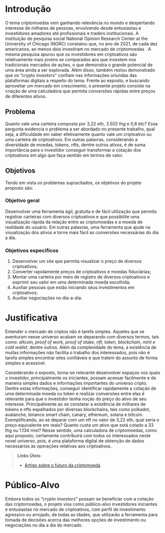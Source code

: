 # Introdução

O tema criptomoedas vem ganhando relevância no mundo e despertando interesse de milhares de pessoas, envolvendo desde entusiastas e investidores amadores até profissionais e traders institucionais. A instituição de pesquisa social National Opinion Research Center at the University of Chicago (NORC) constatou que, no ano de 2021, de cada dez americanos, ao menos dois investiram no mercado de criptomoedas . A mesma pesquisa apurou que os investidores em criptoativos são relativamente mais jovens se comparados aos que investem nos tradicionais mercados de ações, o que demonstra o grande potencial de uma área ainda a ser explorada. Além disso, também restou demonstrado que os “crypto investors” confiam nas informações oriundas das plataformas digitais a respeito do tema. Frente ao exposto, e buscando aproveitar um mercado em crescimento, o presente projeto consiste na criação de uma calculadora que permita conversões rápidas entre preços de diferentes ativos.

## Problema


Quanto vale uma carteira composta por 3,22 eth, 3.502 thg e 0,8 btc? Essa pergunta evidencia o problema a ser abordado no presente trabalho, qual seja, a dificuldade em saber efetivamente quanto vale um criptoativo ou uma carteira de criptoativos. Em outras palavras, considerando a diversidade de moedas, tokens, nfts, dentre outros ativos, é de suma importância para o investidor conseguir transformar a cotação dos criptoativos em algo que faça sentido em termos de valor. 

## Objetivos


Tendo em vista os problemas supracitados, os objetivos do projeto proposto são: 

### Objetivo geral

 Desenvolver uma ferramenta ágil, gratuita e de fácil utilização que permita registrar carteiras com diversos criptoativos e que possibilite uma visualização rápida da relação entre as criptomoedas e a moeda de realidade do usuário. Em outras palavras, uma ferramenta que ajude na visualização dos ativos e torne mais fácil as conversões necessárias do dia a dia.

### Objetivos especifícos

1. Desenvolver um site que permita visualizar o preço de diversos criptoativos;
1. Converter rapidamente preços de criptoativos e moedas fiduciárias;
1.	Montar uma carteira por meio de registro de diversos criptoativos e exprimir seu valor em uma determinada moeda escolhida;
1. Auxiliar pessoas que estão iniciando seus investimentos em criptoativos;
1. Auxiliar negociações no dia-a-dia.


# Justificativa

Entender o mercado de criptos não é tarefa simples. Aqueles que se aventuram nesse universo acabam se deparando com diversos termos, tais como: _altcoin, proof of work, proof of stake, nft, token, blockchain, mint e cold wallet_, dentre outros. Além da complexidade do tema, a existência de muitas informações não facilita o trabalho dos interessados, pois não é tarefa simples encontrar sites confiáveis e que tratem do assunto de forma simples e acessível.

Considerando o exposto, torna-se relevante desenvolver espaços nos quais o investidor, principalmente os iniciantes, possam acessar facilmente e de maneira simples dados e informações importantes do universo cripto. Dentre estas informações, conseguir identificar rapidamente a cotação de uma determinada moeda ou token e realizar conversões entre elas é relevante para que o investidor tenha noção do preço do ativo de seu interesse. Principalmente ao se constatar a existência de milhares de tokens e nfts espalhados por diversas blockchains, tais como polkadot, avalanche, binance smart chain, canary, ethereum, solana e bitcoin. Exemplificando, ao se deparar com um nft no valor de 3,22 eth, qual seria o preço equivalente em reais? Quanto custa um ativo que está cotado a 33 thg ou 1.134 mist? Nesse sentido, uma calculadora de criptomoedas, como aqui proposto, certamente contribuirá com todos os interessados neste novel universo, pois, é uma plataforma digital de obtenção de dados necessários às operações relativas aos criptoativos.

> **Links Úteis**:
> - [Artigo sobre o futuro da criptomoeda](https://cointelegraph.com.br/news/bitcoin-is-the-future-it-is-our-protection-against-inflation-says-secretary-of-economic-development-of-rio-de-janeiro)

# Público-Alvo

Embora todos os _“crypto investors”_ possam se beneficiar com a cotação das criptomoedas, o projeto visa como público-alvo investidores iniciantes e entusiastas no mercado de criptoativos, com perfil de investimento agressivo ou arrojado, de todas as idades, que utilizarão a ferramenta para tomada de decisões acerca das melhores opções de investimento ou negociações no dia a dia do mercado.


